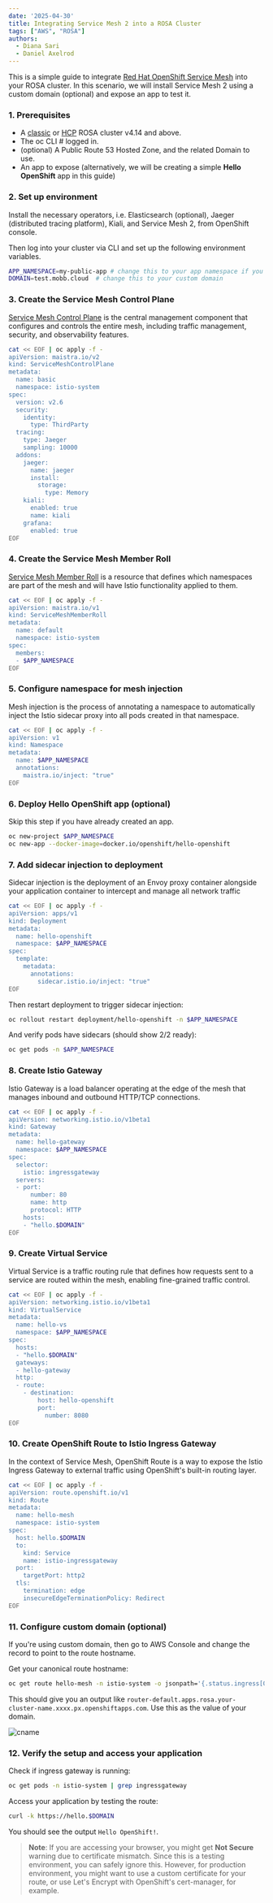 ```yaml
---
date: '2025-04-30'
title: Integrating Service Mesh 2 into a ROSA Cluster 
tags: ["AWS", "ROSA"]
authors:
  - Diana Sari
  - Daniel Axelrod
---
```


This is a simple guide to integrate [Red Hat OpenShift Service Mesh](https://www.redhat.com/en/technologies/cloud-computing/openshift/what-is-openshift-service-mesh) into your ROSA cluster. In this scenario, we will install Service Mesh 2 using a custom domain (optional) and expose an app to test it.  


### 1. Prerequisites

* A [classic](https://cloud.redhat.com/experts/rosa/terraform/classic/) or [HCP](https://cloud.redhat.com/experts/rosa/terraform/hcp/) ROSA cluster v4.14 and above.
* The oc CLI      # logged in.
* (optional) A Public Route 53 Hosted Zone, and the related Domain to use.
* An app to expose (alternatively, we will be creating a simple **Hello OpenShift** app in this guide)


### 2. Set up environment

Install the necessary operators, i.e. Elasticsearch (optional), Jaeger (distributed tracing platform), Kiali, and Service Mesh 2, from OpenShift console. 

Then log into your cluster via CLI and set up the following environment variables.

```bash
APP_NAMESPACE=my-public-app # change this to your app namespace if you have one already
DOMAIN=test.mobb.cloud  # change this to your custom domain
```

### 3. Create the Service Mesh Control Plane

[Service Mesh Control Plane](https://docs.redhat.com/en/documentation/openshift_container_platform/4.18/html/service_mesh/service-mesh-2-x#ossm-about-smcp_ossm-create-smcp) is the central management component that configures and controls the entire mesh, including traffic management, security, and observability features.

```bash
cat << EOF | oc apply -f -
apiVersion: maistra.io/v2
kind: ServiceMeshControlPlane
metadata:
  name: basic
  namespace: istio-system
spec:
  version: v2.6
  security:
    identity:
      type: ThirdParty
  tracing:
    type: Jaeger
    sampling: 10000
  addons:
    jaeger:
      name: jaeger
      install:
        storage:
          type: Memory
    kiali:
      enabled: true
      name: kiali
    grafana:
      enabled: true
EOF
```

### 4. Create the Service Mesh Member Roll

[Service Mesh Member Roll](https://docs.redhat.com/en/documentation/openshift_container_platform/4.18/html/service_mesh/service-mesh-2-x#ossm-member-roll-create_ossm-create-mesh) is a resource that defines which namespaces are part of the mesh and will have Istio functionality applied to them.

```bash
cat << EOF | oc apply -f -
apiVersion: maistra.io/v1
kind: ServiceMeshMemberRoll
metadata:
  name: default
  namespace: istio-system
spec:
  members:
  - $APP_NAMESPACE
EOF
```

### 5. Configure namespace for mesh injection

Mesh injection is the process of annotating a namespace to automatically inject the Istio sidecar proxy into all pods created in that namespace.

```bash
cat << EOF | oc apply -f -
apiVersion: v1
kind: Namespace
metadata:
  name: $APP_NAMESPACE
  annotations:
    maistra.io/inject: "true"
EOF
```

### 6. Deploy Hello OpenShift app (optional)

Skip this step if you have already created an app.

```bash
oc new-project $APP_NAMESPACE
oc new-app --docker-image=docker.io/openshift/hello-openshift
```

### 7. Add sidecar injection to deployment

Sidecar injection is the deployment of an Envoy proxy container alongside your application container to intercept and manage all network traffic

```bash
cat << EOF | oc apply -f -
apiVersion: apps/v1
kind: Deployment
metadata:
  name: hello-openshift
  namespace: $APP_NAMESPACE
spec:
  template:
    metadata:
      annotations:
        sidecar.istio.io/inject: "true"
EOF
```

Then restart deployment to trigger sidecar injection:

```bash
oc rollout restart deployment/hello-openshift -n $APP_NAMESPACE
```

And verify pods have sidecars (should show 2/2 ready):

```bash 
oc get pods -n $APP_NAMESPACE
```

### 8. Create Istio Gateway

Istio Gateway is a load balancer operating at the edge of the mesh that manages inbound and outbound HTTP/TCP connections.

```bash
cat << EOF | oc apply -f -
apiVersion: networking.istio.io/v1beta1
kind: Gateway
metadata:
  name: hello-gateway
  namespace: $APP_NAMESPACE
spec:
  selector:
    istio: ingressgateway
  servers:
  - port:
      number: 80
      name: http
      protocol: HTTP
    hosts:
    - "hello.$DOMAIN"
EOF
```

### 9. Create Virtual Service

Virtual Service is a traffic routing rule that defines how requests sent to a service are routed within the mesh, enabling fine-grained traffic control.

```bash
cat << EOF | oc apply -f -
apiVersion: networking.istio.io/v1beta1
kind: VirtualService
metadata:
  name: hello-vs
  namespace: $APP_NAMESPACE
spec:
  hosts:
  - "hello.$DOMAIN"
  gateways:
  - hello-gateway
  http:
  - route:
    - destination:
        host: hello-openshift
        port:
          number: 8080
EOF
```

### 10. Create OpenShift Route to Istio Ingress Gateway

In the context of Service Mesh, OpenShift Route is a way to expose the Istio Ingress Gateway to external traffic using OpenShift's built-in routing layer.

```bash
cat << EOF | oc apply -f -
apiVersion: route.openshift.io/v1
kind: Route
metadata:
  name: hello-mesh
  namespace: istio-system
spec:
  host: hello.$DOMAIN
  to:
    kind: Service
    name: istio-ingressgateway
  port:
    targetPort: http2
  tls:
    termination: edge
    insecureEdgeTerminationPolicy: Redirect
EOF
```

### 11. Configure custom domain (optional)

If you're using custom domain, then go to AWS Console and change the record to point to the route hostname.

Get your canonical route hostname:

```bash
oc get route hello-mesh -n istio-system -o jsonpath='{.status.ingress[0].routerCanonicalHostname}'
```

This should give you an output like `router-default.apps.rosa.your-cluster-name.xxxx.px.openshiftapps.com`. Use this as the value of your domain.

![cname](images/cname.png)
<br />


### 12. Verify the setup and access your application

Check if ingress gateway is running:

```bash
oc get pods -n istio-system | grep ingressgateway
```

Access your application by testing the route:

```bash
curl -k https://hello.$DOMAIN
```

You should see the output `Hello OpenShift!`. 

> **Note**: If you are accessing your browser, you might get **Not Secure** warning due to certificate mismatch. Since this is a testing environment, you can safely ignore this. However, for production environment, you might want to use a custom certificate for your route, or use Let's Encrypt with OpenShift's cert-manager, for example. 